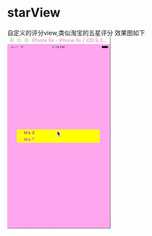 # starView
自定义的评分view,类似淘宝的五星评分
效果图如下
![image](https://github.com/Yesi-hoang/TaoBaoTopLine/blob/master/Gif/TaoBaoTopLineGif.gif)
